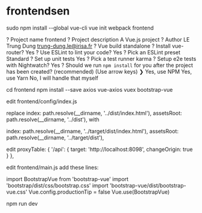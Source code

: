 # frontendsen
sudo npm install --global vue-cli
vue init webpack frontend

? Project name frontend
? Project description A Vue.js project
? Author LE Trung Dung <trung-dung.le@irisa.fr>
? Vue build standalone
? Install vue-router? Yes
? Use ESLint to lint your code? Yes
? Pick an ESLint preset Standard
? Set up unit tests Yes
? Pick a test runner karma
? Setup e2e tests with Nightwatch? Yes
? Should we run `npm install` for you after the project has been created? (recommended) (Use arrow keys)
❯ Yes, use NPM 
  Yes, use Yarn 
  No, I will handle that myself 

cd frontend
npm install --save axios vue-axios vuex bootstrap-vue

edit frontend/config/index.js

replace
index: path.resolve(__dirname, '../dist/index.html'),
assetsRoot: path.resolve(__dirname, '../dist'),
with

index: path.resolve(__dirname, '../target/dist/index.html'),
assetsRoot: path.resolve(__dirname, '../target/dist'),

edit 
 proxyTable: {
      '/api': {
      target: 'http://localhost:8098',
      changeOrigin: true
      }
    },


edit frontend/main.js
add these lines:

import BootstrapVue from 'bootstrap-vue'
import 'bootstrap/dist/css/bootstrap.css'
import 'bootstrap-vue/dist/bootstrap-vue.css'
Vue.config.productionTip = false
Vue.use(BootstrapVue)

npm run dev


